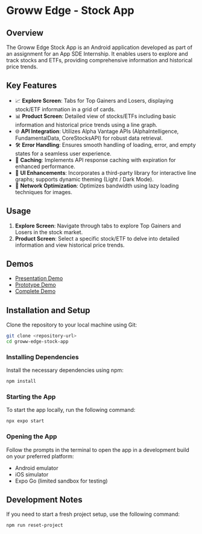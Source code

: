 

# Groww Edge - Stock App

## Overview

The Groww Edge Stock App is an Android application developed as part of an assignment for an App SDE Internship. It enables users to explore and track stocks and ETFs, providing comprehensive information and historical price trends.

## Key Features

- 📈 **Explore Screen**: Tabs for Top Gainers and Losers, displaying stock/ETF information in a grid of cards.
- 📊 **Product Screen**: Detailed view of stocks/ETFs including basic information and historical price trends using a line graph.
- 🌐 **API Integration**: Utilizes Alpha Vantage APIs (AlphaIntelligence, FundamentalData, CoreStocksAPI) for robust data retrieval.
- 🛠️ **Error Handling**: Ensures smooth handling of loading, error, and empty states for a seamless user experience.
- 🔄 **Caching**: Implements API response caching with expiration for enhanced performance.
- 🎨 **UI Enhancements**: Incorporates a third-party library for interactive line graphs; supports dynamic theming (Light / Dark Mode).
- 📡 **Network Optimization**: Optimizes bandwidth using lazy loading techniques for images.

## Usage

1. **Explore Screen**: Navigate through tabs to explore Top Gainers and Losers in the stock market.
2. **Product Screen**: Select a specific stock/ETF to delve into detailed information and view historical price trends.

## Demos

- [Presentation Demo](https://drive.google.com/file/d/1Amfb4ULktImNenVawxu3F8CJCSXDxxAg/view)
- [Prototype Demo](https://drive.google.com/file/d/1j4vinIKZxyiNReVkm4Wx96GogKdJI6pe/view?usp=sharing)
- [Complete Demo](https://new.express.adobe.com/id/urn:aaid:sc:AP:e5f7b802-24d4-46ad-872d-9de8becc3849?invite=true&promoid=Z2G1FQKR&mv=other)

## Installation and Setup


Clone the repository to your local machine using Git:

```bash
git clone <repository-url>
cd groww-edge-stock-app
```

### Installing Dependencies

Install the necessary dependencies using npm:

```bash
npm install
```

### Starting the App

To start the app locally, run the following command:

```bash
npx expo start
```

### Opening the App

Follow the prompts in the terminal to open the app in a development build on your preferred platform:

- Android emulator
- iOS simulator
- Expo Go (limited sandbox for testing)

## Development Notes

If you need to start a fresh project setup, use the following command:

```bash
npm run reset-project
```


